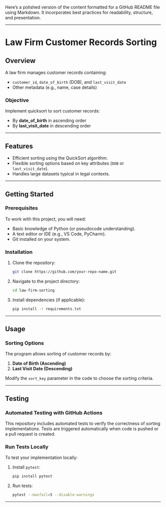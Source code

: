 Here’s a polished version of the content formatted for a GitHub README file using Markdown. It incorporates best practices for readability, structure, and presentation.

---

# **Law Firm Customer Records Sorting**

## **Overview**
A law firm manages customer records containing:
- `customer_id`, `date_of_birth` (DOB), and `last_visit_date`
- Other metadata (e.g., name, case details)

### **Objective**
Implement quicksort to sort customer records:
- By **date_of_birth** in ascending order
- By **last_visit_date** in descending order

---

## **Features**
- Efficient sorting using the QuickSort algorithm.
- Flexible sorting options based on key attributes (`DOB` or `last_visit_date`).
- Handles large datasets typical in legal contexts.

---

## **Getting Started**

### **Prerequisites**
To work with this project, you will need:
- Basic knowledge of Python (or pseudocode understanding).
- A text editor or IDE (e.g., VS Code, PyCharm).
- Git installed on your system.

### **Installation**
1. Clone the repository:
   ```bash
   git clone https://github.com/your-repo-name.git
   ```
2. Navigate to the project directory:
   ```bash
   cd law-firm-sorting
   ```
3. Install dependencies (if applicable):
   ```bash
   pip install -r requirements.txt
   ```

---

## **Usage**

### **Sorting Options**
The program allows sorting of customer records by:
1. **Date of Birth (Ascending)**  
2. **Last Visit Date (Descending)**  

Modify the `sort_key` parameter in the code to choose the sorting criteria.

---

## **Testing**

### Automated Testing with GitHub Actions
This repository includes automated tests to verify the correctness of sorting implementations. Tests are triggered automatically when code is pushed or a pull request is created.

### Run Tests Locally
To test your implementation locally:
1. Install `pytest`:
   ```bash
   pip install pytest
   ```
2. Run tests:
   ```bash
   pytest --maxfail=5 --disable-warnings
   ```

---
